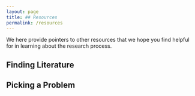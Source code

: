 ```yaml
---
layout: page
title: ## Resources
permalink: /resources
---
```


We here provide pointers to other resources that we hope you find helpful for in learning about the research process.

## Finding Literature

## Picking a Problem
